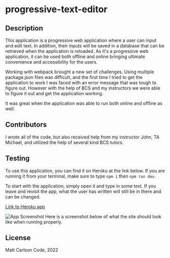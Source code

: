# progressive-text-editor

## Description
This application is a progressive web application where a user can input and edit text.  In addition, their inputs will be saved in a database that can be retrieved when the application is reloaded.  As it's a progressive web application, it can be used both offline and online bringing ultimate convenience and accessibility for the users.

Working with webpack brought a new set of challenges.  Using multiple package.json files was difficult, and the first time I tried to get the application to work I was faced with an error message that was tough to figure out.  However with the help of BCS and my instructors we were able to figure it out and get the application working.  

It was great when the application was able to run both online and offline as well.

## Contributors
I wrote all of the code, but also received help from my instructor John, TA Michael, and utilized the help of several kind BCS tutors.

## Testing
To use this application, you can find it on Heroku at the link below.  If you are running it from your terminal, make sure to type ```npm i``` then ```npm run dev```.

To start with the application, simply open it and type in some text.  If you leave and revisit the app, what the user has written will still be in there and can be changed.  


[Link to Heroku app]()

![App Screenshot]()
Here is a screenshot below of what the site should look like when running properly.

## License
Matt Carlson Code, 2022
